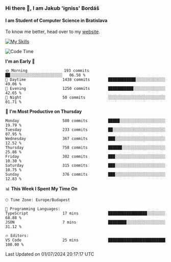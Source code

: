 ### Hi there 👋, I am Jakub 'igniss' Bordáš

#### I am Student of Computer Science in Bratislava
To know me better, head over to my [website](https://bordas.sk).

[![My Skills](https://skillicons.dev/icons?i=js,html,css,figma,svelte,java,kotlin,python,postgresql,typescript,nest,nodejs)](https://bordas.sk)


<!--START_SECTION:waka-->
![Code Time](http://img.shields.io/badge/Code%20Time-1%2C484%20hrs%2041%20mins-blue)

**I'm an Early 🐤** 

```text
🌞 Morning                193 commits         ██░░░░░░░░░░░░░░░░░░░░░░░   06.58 % 
🌆 Daytime                1438 commits        ████████████░░░░░░░░░░░░░   49.06 % 
🌃 Evening                1250 commits        ███████████░░░░░░░░░░░░░░   42.65 % 
🌙 Night                  50 commits          ░░░░░░░░░░░░░░░░░░░░░░░░░   01.71 % 
```
📅 **I'm Most Productive on Thursday** 

```text
Monday                   580 commits         █████░░░░░░░░░░░░░░░░░░░░   19.79 % 
Tuesday                  233 commits         ██░░░░░░░░░░░░░░░░░░░░░░░   07.95 % 
Wednesday                367 commits         ███░░░░░░░░░░░░░░░░░░░░░░   12.52 % 
Thursday                 758 commits         ██████░░░░░░░░░░░░░░░░░░░   25.86 % 
Friday                   302 commits         ███░░░░░░░░░░░░░░░░░░░░░░   10.30 % 
Saturday                 315 commits         ███░░░░░░░░░░░░░░░░░░░░░░   10.75 % 
Sunday                   376 commits         ███░░░░░░░░░░░░░░░░░░░░░░   12.83 % 
```


📊 **This Week I Spent My Time On** 

```text
🕑︎ Time Zone: Europe/Budapest

💬 Programming Languages: 
TypeScript               17 mins             █████████████████░░░░░░░░   68.88 % 
JSON                     7 mins              ████████░░░░░░░░░░░░░░░░░   31.12 % 

🔥 Editors: 
VS Code                  25 mins             █████████████████████████   100.00 % 
```


 Last Updated on 01/07/2024 20:17:17 UTC
<!--END_SECTION:waka-->
